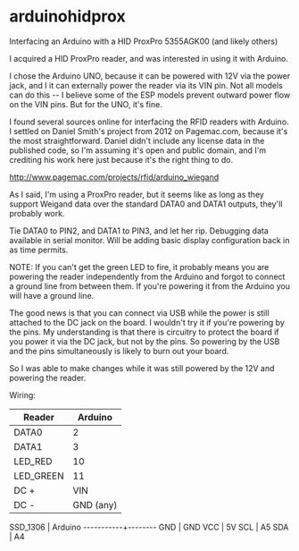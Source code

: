 # arduinohidprox
Interfacing an Arduino with a HID ProxPro 5355AGK00 (and likely others)

I acquired a HID ProxPro reader, and was interested in using it with Arduino. 

I chose the Arduino UNO, because it can be powered with 12V via the power jack, 
and I it can externally power the reader via its VIN pin. Not all models can do
this -- I believe some of the ESP models prevent outward power flow on the VIN
pins. But for the UNO, it's fine.

I found several sources online for interfacing the RFID readers with Arduino. I
settled on Daniel Smith's project from 2012 on Pagemac.com, because it's the most
straightforward. Daniel didn't include any license data in the published code,
so I'm assuming it's open and public domain, and I'm crediting his work here just
because it's the right thing to do.

http://www.pagemac.com/projects/rfid/arduino_wiegand

As I said, I'm using a ProxPro reader, but it seems like as long as they support 
Weigand data over the standard DATA0 and DATA1 outputs, they'll probably work.

Tie DATA0 to PIN2, and DATA1 to PIN3, and let her rip.  Debugging data available
in serial monitor. Will be adding basic display configuration back in as time
permits.

NOTE: If you can't get the green LED to fire, it probably means you are
powering the reader independently from the Arduino and forgot to connect a
ground line from between them. If you're powering it from the Arduino you will
have a ground line.

The good news is that you can connect via USB while the power is still attached
to the DC jack on the board. I wouldn't try it if you're powering by the pins. My
understanding is that there is circuitry to protect the board if you power it via
the DC jack, but not by the pins.  So powering by the USB and the pins simultaneously
is likely to burn out your board.

So I was able to make changes while it was still powered by the 12V and powering
the reader.

Wiring:

Reader     | Arduino
-----------|--------
DATA0      | 2
DATA1      | 3
LED_RED    | 10
LED_GREEN  | 11
DC +       | VIN
DC -       | GND (any)

SSD_1306   | Arduino
-----------+--------
GND        | GND
VCC        | 5V
SCL        | A5
SDA        | A4
